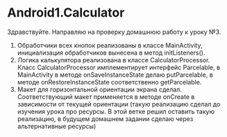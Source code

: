 # Android1.Calculator

Здравствуйте.
Направляю на проверку домашнюю работу к уроку №3.
1)	Обработчики всех кнопок реализованы в классе MainActivity, инициализация обработчиков вынесена в метод  initListeners().
2)	Логика калькулятора реализована в классе CalculatorProcessor. Класс CalculatorProcessor имплементирует интерфейс Parcelable, в MainActivity  в методе onSaveInstanceState делаю putParcelable, в методе onRestoreInstanceState соответственно getParcelable.
3)	Макет для горизонтальной ориентации экрана сделал. Соответствующий макет применяется в методе onCreate в зависимости от текущей ориентации (такую реализацию сделал до изучения урока про ресурсы. В этой ветке решил оставить такую реализацию, в будущем домашнем задании сделаю через альтернативные ресурсы)
